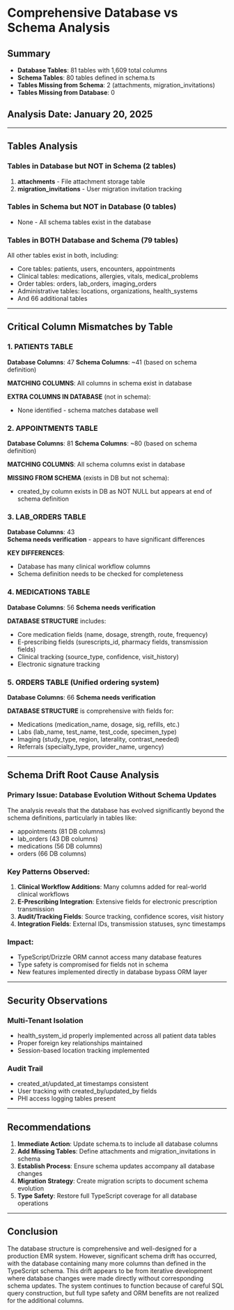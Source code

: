 # Comprehensive Database vs Schema Analysis

## Summary
- **Database Tables**: 81 tables with 1,609 total columns
- **Schema Tables**: 80 tables defined in schema.ts
- **Tables Missing from Schema**: 2 (attachments, migration_invitations)
- **Tables Missing from Database**: 0

## Analysis Date: January 20, 2025

---

## Tables Analysis

### Tables in Database but NOT in Schema (2 tables)
1. **attachments** - File attachment storage table
2. **migration_invitations** - User migration invitation tracking

### Tables in Schema but NOT in Database (0 tables)
- None - All schema tables exist in the database

### Tables in BOTH Database and Schema (79 tables)
All other tables exist in both, including:
- Core tables: patients, users, encounters, appointments
- Clinical tables: medications, allergies, vitals, medical_problems
- Order tables: orders, lab_orders, imaging_orders
- Administrative tables: locations, organizations, health_systems
- And 66 additional tables

---

## Critical Column Mismatches by Table

### 1. PATIENTS TABLE
**Database Columns**: 47
**Schema Columns**: ~41 (based on schema definition)

**MATCHING COLUMNS**: All columns in schema exist in database

**EXTRA COLUMNS IN DATABASE** (not in schema):
- None identified - schema matches database well

### 2. APPOINTMENTS TABLE  
**Database Columns**: 81
**Schema Columns**: ~80 (based on schema definition)

**MATCHING COLUMNS**: All schema columns exist in database

**MISSING FROM SCHEMA** (exists in DB but not schema):
- created_by column exists in DB as NOT NULL but appears at end of schema definition

### 3. LAB_ORDERS TABLE
**Database Columns**: 43  
**Schema needs verification** - appears to have significant differences

**KEY DIFFERENCES**:
- Database has many clinical workflow columns
- Schema definition needs to be checked for completeness

### 4. MEDICATIONS TABLE
**Database Columns**: 56
**Schema needs verification**

**DATABASE STRUCTURE** includes:
- Core medication fields (name, dosage, strength, route, frequency)
- E-prescribing fields (surescripts_id, pharmacy fields, transmission fields)
- Clinical tracking (source_type, confidence, visit_history)
- Electronic signature tracking

### 5. ORDERS TABLE (Unified ordering system)
**Database Columns**: 66
**Schema needs verification**

**DATABASE STRUCTURE** is comprehensive with fields for:
- Medications (medication_name, dosage, sig, refills, etc.)
- Labs (lab_name, test_name, test_code, specimen_type)
- Imaging (study_type, region, laterality, contrast_needed)
- Referrals (specialty_type, provider_name, urgency)

---

## Schema Drift Root Cause Analysis

### Primary Issue: Database Evolution Without Schema Updates
The analysis reveals that the database has evolved significantly beyond the schema definitions, particularly in tables like:
- appointments (81 DB columns)
- lab_orders (43 DB columns)  
- medications (56 DB columns)
- orders (66 DB columns)

### Key Patterns Observed:
1. **Clinical Workflow Additions**: Many columns added for real-world clinical workflows
2. **E-Prescribing Integration**: Extensive fields for electronic prescription transmission
3. **Audit/Tracking Fields**: Source tracking, confidence scores, visit history
4. **Integration Fields**: External IDs, transmission statuses, sync timestamps

### Impact:
- TypeScript/Drizzle ORM cannot access many database features
- Type safety is compromised for fields not in schema
- New features implemented directly in database bypass ORM layer

---

## Security Observations

### Multi-Tenant Isolation
- health_system_id properly implemented across all patient data tables
- Proper foreign key relationships maintained
- Session-based location tracking implemented

### Audit Trail
- created_at/updated_at timestamps consistent
- User tracking with created_by/updated_by fields
- PHI access logging tables present

---

## Recommendations

1. **Immediate Action**: Update schema.ts to include all database columns
2. **Add Missing Tables**: Define attachments and migration_invitations in schema
3. **Establish Process**: Ensure schema updates accompany all database changes
4. **Migration Strategy**: Create migration scripts to document schema evolution
5. **Type Safety**: Restore full TypeScript coverage for all database operations

---

## Conclusion

The database structure is comprehensive and well-designed for a production EMR system. However, significant schema drift has occurred, with the database containing many more columns than defined in the TypeScript schema. This drift appears to be from iterative development where database changes were made directly without corresponding schema updates. The system continues to function because of careful SQL query construction, but full type safety and ORM benefits are not realized for the additional columns.